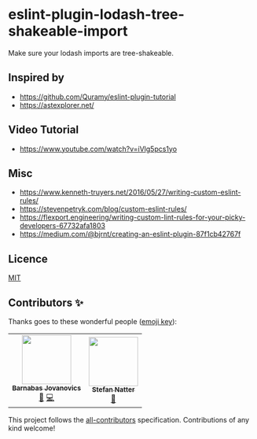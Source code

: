 # eslint-plugin-lodash-tree-shakeable-import

Make sure your lodash imports are tree-shakeable.

## Inspired by

- <https://github.com/Quramy/eslint-plugin-tutorial>
- <https://astexplorer.net/>

## Video Tutorial

- <https://www.youtube.com/watch?v=iVlg5pcs1yo>

## Misc

- <https://www.kenneth-truyers.net/2016/05/27/writing-custom-eslint-rules/>
- <https://stevenpetryk.com/blog/custom-eslint-rules/>
- <https://flexport.engineering/writing-custom-lint-rules-for-your-picky-developers-67732afa1803>
- <https://medium.com/@bjrnt/creating-an-eslint-plugin-87f1cb42767f>

## Licence

[MIT](./LICENSE)

## Contributors ✨

Thanks goes to these wonderful people ([emoji key](https://allcontributors.org/docs/en/emoji-key)):

<!-- ALL-CONTRIBUTORS-LIST:START - Do not remove or modify this section -->
<!-- prettier-ignore-start -->
<!-- markdownlint-disable -->
<table>
  <tr>
    <td align="center"><a href="https://github.com/barnabasJ"><img src="https://avatars0.githubusercontent.com/u/11669837?v=4?s=100" width="100px;" alt=""/><br /><sub><b>Barnabas Jovanovics</b></sub></a><br /><a href="#ideas-barnabasJ" title="Ideas, Planning, & Feedback">🤔</a> <a href="https://github.com/Barnabas Jovanovics/eslint-plugin-lodash-tree-shakeable-import/commits?author=barnabasJ" title="Code">💻</a></td>
    <td align="center"><a href="https://natterstefan.me/"><img src="https://avatars2.githubusercontent.com/u/1043668?v=4?s=100" width="100px;" alt=""/><br /><sub><b>Stefan Natter</b></sub></a><br /><a href="#ideas-natterstefan" title="Ideas, Planning, & Feedback">🤔</a></td>
  </tr>
</table>

<!-- markdownlint-restore -->
<!-- prettier-ignore-end -->

<!-- ALL-CONTRIBUTORS-LIST:END -->

This project follows the [all-contributors](https://github.com/all-contributors/all-contributors) specification. Contributions of any kind welcome!